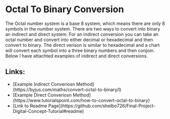 <h1>Octal To Binary Conversion</h1>
<p> The Octal number system is a base 8 system, which means there are only 8 symbols in the number system. There are two ways to convert into binary an indirect and direct system. For an indirect conversion you can take an octal number and convert into either decimal or hexadecimal and then convert to binary. The direct verison is similar to hexadecimal and a chart will convert each symbol into a three binary numbers and then conjoin. Below I have attachted examples of indirect and direct conversions. </p> 
<h2> Links: </h2> 
 <ul>
<li>[Example Indirect Converiosn Method](https://byjus.com/maths/convert-octal-to-binary/l)</li>
<li>[Example Direct Converiosn Method](https://www.tutorialspoint.com/how-to-convert-octal-to-binary)</li>
<li>[Link to Readme Page](https://github.com/shelbo726/Final-Project-Digital-Concept-Tutorial#readme)</li>
</ul>
